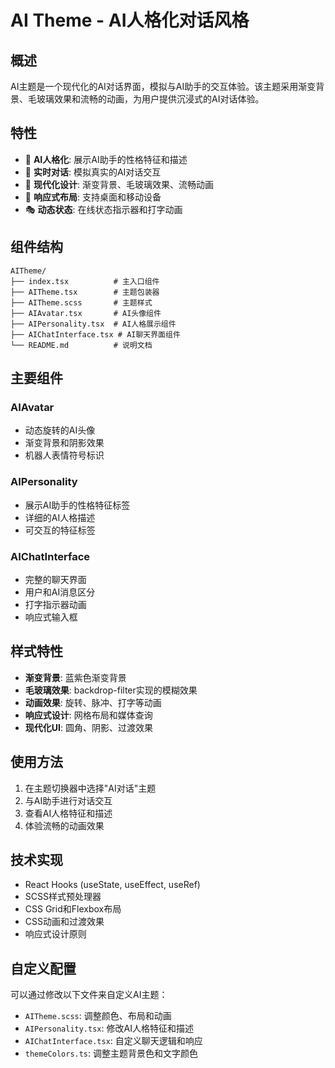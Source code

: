 # AI Theme - AI人格化对话风格

## 概述

AI主题是一个现代化的AI对话界面，模拟与AI助手的交互体验。该主题采用渐变背景、毛玻璃效果和流畅的动画，为用户提供沉浸式的AI对话体验。

## 特性

- 🤖 **AI人格化**: 展示AI助手的性格特征和描述
- 💬 **实时对话**: 模拟真实的AI对话交互
- 🎨 **现代化设计**: 渐变背景、毛玻璃效果、流畅动画
- 📱 **响应式布局**: 支持桌面和移动设备
- 🎭 **动态状态**: 在线状态指示器和打字动画

## 组件结构

```
AITheme/
├── index.tsx          # 主入口组件
├── AITheme.tsx        # 主题包装器
├── AITheme.scss       # 主题样式
├── AIAvatar.tsx       # AI头像组件
├── AIPersonality.tsx  # AI人格展示组件
├── AIChatInterface.tsx # AI聊天界面组件
└── README.md          # 说明文档
```

## 主要组件

### AIAvatar
- 动态旋转的AI头像
- 渐变背景和阴影效果
- 机器人表情符号标识

### AIPersonality
- 展示AI助手的性格特征标签
- 详细的AI人格描述
- 可交互的特征标签

### AIChatInterface
- 完整的聊天界面
- 用户和AI消息区分
- 打字指示器动画
- 响应式输入框

## 样式特性

- **渐变背景**: 蓝紫色渐变背景
- **毛玻璃效果**: backdrop-filter实现的模糊效果
- **动画效果**: 旋转、脉冲、打字等动画
- **响应式设计**: 网格布局和媒体查询
- **现代化UI**: 圆角、阴影、过渡效果

## 使用方法

1. 在主题切换器中选择"AI对话"主题
2. 与AI助手进行对话交互
3. 查看AI人格特征和描述
4. 体验流畅的动画效果

## 技术实现

- React Hooks (useState, useEffect, useRef)
- SCSS样式预处理器
- CSS Grid和Flexbox布局
- CSS动画和过渡效果
- 响应式设计原则

## 自定义配置

可以通过修改以下文件来自定义AI主题：

- `AITheme.scss`: 调整颜色、布局和动画
- `AIPersonality.tsx`: 修改AI人格特征和描述
- `AIChatInterface.tsx`: 自定义聊天逻辑和响应
- `themeColors.ts`: 调整主题背景色和文字颜色

